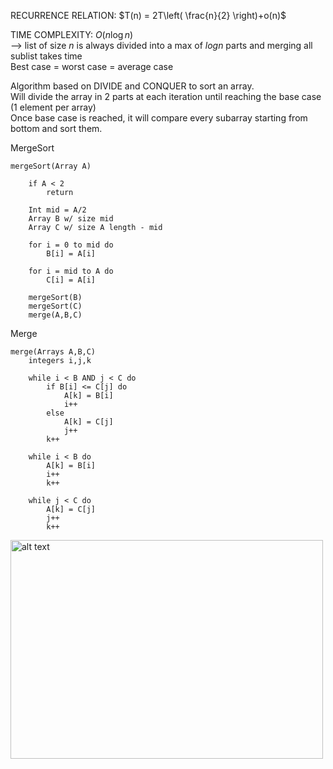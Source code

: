 RECURRENCE RELATION: $T(n) = 2T\left( \frac{n}{2} \right)+o(n)$

TIME COMPLEXITY: $O(n\log n)$ <br/>
--> list of size $n$ is always divided into a max of $log n$ parts and merging all sublist takes time <br /> Best case = worst case = average case

Algorithm based on DIVIDE and CONQUER to sort an array. <br/>
Will divide the array in 2 parts at each iteration until reaching the base case (1 element per array) <br/>
Once base case is reached, it will compare every subarray starting from bottom and sort them.

MergeSort

    mergeSort(Array A)
    
        if A < 2
            return
            
        Int mid = A/2
        Array B w/ size mid
        Array C w/ size A length - mid

        for i = 0 to mid do 
            B[i] = A[i]

        for i = mid to A do
            C[i] = A[i]

        mergeSort(B)
        mergeSort(C)
        merge(A,B,C)
Merge

    merge(Arrays A,B,C)
        integers i,j,k

        while i < B AND j < C do 
            if B[i] <= C[j] do 
                A[k] = B[i]
                i++
            else 
                A[k] = C[j] 
                j++
            k++

        while i < B do 
            A[k] = B[i] 
            i++
            k++

        while j < C do 
            A[k] = C[j] 
            j++ 
            k++


            
    

<img src="https://www.programiz.com/sites/tutorial2program/files/merge-sort-example_0.png" alt="alt text" width="500" height="350">


    
